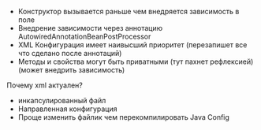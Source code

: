 - Конструктор вызывается раньше чем внедряется зависимость в поле
- Внедрение зависимости через аннотацию AutowiredAnnotationBeanPostProcessor
- XML Конфигурация имеет наивысший приоритет (перезапишет все что сделано после аннотаций)
- Методы и свойства могут быть приватными (тут пахнет рефлексией) (может внедрить зависимость)

Почему xml актуален?
- инкапсулированный файл
- Направленная конфигурация
- Проще изменить файлик чем перекомпилировать Java Config
